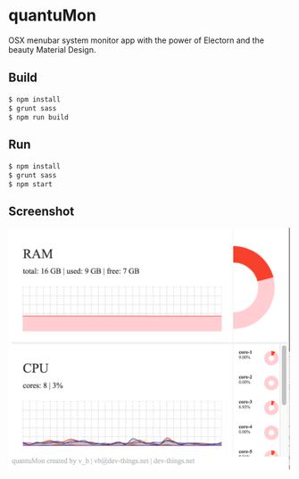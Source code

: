 # quantuMon
OSX menubar system monitor app with the power of Electorn and the beauty Material Design.


## Build

```
$ npm install
$ grunt sass
$ npm run build
```

## Run
```
$ npm install
$ grunt sass
$ npm start
```


## Screenshot

![screen_1](screen_1.png)